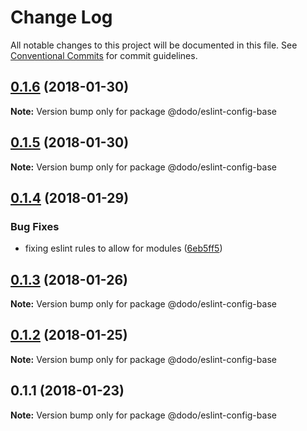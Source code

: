 # Change Log

All notable changes to this project will be documented in this file.
See [Conventional Commits](https://conventionalcommits.org) for commit guidelines.

<a name="0.1.6"></a>
## [0.1.6](https://bitbucket.isobaraustralia.com/scm/~adrian.bonnici/dodo-packages-monorepo/compare/@dodo/eslint-config-base@0.1.5...@dodo/eslint-config-base@0.1.6) (2018-01-30)




**Note:** Version bump only for package @dodo/eslint-config-base

<a name="0.1.5"></a>
## [0.1.5](https://bitbucket.isobaraustralia.com/scm/~adrian.bonnici/dodo-packages-monorepo/compare/@dodo/eslint-config-base@0.1.4...@dodo/eslint-config-base@0.1.5) (2018-01-30)




**Note:** Version bump only for package @dodo/eslint-config-base

<a name="0.1.4"></a>
## [0.1.4](https://bitbucket.isobaraustralia.com/scm/~adrian.bonnici/dodo-packages-monorepo/compare/@dodo/eslint-config-base@0.1.3...@dodo/eslint-config-base@0.1.4) (2018-01-29)


### Bug Fixes

* fixing eslint rules to allow for modules ([6eb5ff5](https://bitbucket.isobaraustralia.com/scm/~adrian.bonnici/dodo-packages-monorepo/commits/6eb5ff5))




<a name="0.1.3"></a>
## [0.1.3](https://bitbucket.isobaraustralia.com/scm/~adrian.bonnici/dodo-packages-monorepo/compare/@dodo/eslint-config-base@0.1.2...@dodo/eslint-config-base@0.1.3) (2018-01-26)




**Note:** Version bump only for package @dodo/eslint-config-base

<a name="0.1.2"></a>
## [0.1.2](/compare/@dodo/eslint-config-base@0.1.1...@dodo/eslint-config-base@0.1.2) (2018-01-25)




**Note:** Version bump only for package @dodo/eslint-config-base

<a name="0.1.1"></a>
## 0.1.1 (2018-01-23)




**Note:** Version bump only for package @dodo/eslint-config-base
